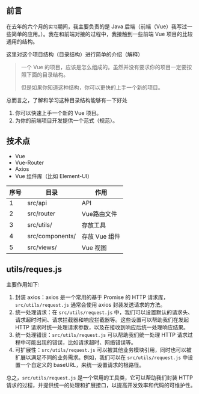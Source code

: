 ## 前言

在去年的六个月的`实习`期间，我主要负责的是 Java 后端（前端（Vue）我写过一些简单的应用。）。我在和前端对接的过程中，我接触到一些前端 Vue 项目的比较通用的结构。

这里对这个项目结构（目录结构）进行简单的介绍（解释）

> 一个 Vue 的项目，应该是怎么组成的。虽然并没有要求你的项目一定要按照下面的目录结构。
>
> 但是如果你知道这种结构，你可以更快的上手一个新的项目。

总而言之，了解和学习这种目录结构能够有一下好处

1. 你可以快速上手一个新的 Vue 项目。
2. 为你的前端项目开发提供一个范式（规范）。

## 技术点

- Vue
- Vue-Router
- Axios
- Vue 组件库（比如 Element-UI）

| 序号 | 目录            | 作用          |
| ---- | --------------- | ------------- |
| 1    | src/api         | API           |
| 2    | src/router      | Vue路由文件   |
| 3    | src/utils/      | 存放工具      |
| 4    | src/components/ | 存放 Vue 组件 |
| 5    | src/views/      | Vue 视图      |

## utils/reques.js

主要作用如下:

1. 封装 axios：axios 是一个常用的基于 Promise 的 HTTP 请求库，`src/utils/request.js` 通常会使用 axios 封装发送请求的方法。
2. 统一处理请求：在 `src/utils/request.js` 中，我们可以设置默认的请求头、请求超时时间、请求拦截器和响应拦截器等。这些设置可以帮助我们在发起 HTTP 请求时统一处理请求参数，以及在接收到响应后统一处理响应结果。
3. 统一处理错误：`src/utils/request.js` 可以帮助我们统一处理 HTTP 请求过程中可能出现的错误，比如请求超时、网络错误等。
4. 可扩展性：`src/utils/request.js` 可以被其他业务模块引用，同时也可以被扩展以满足不同的业务需求。例如，我们可以在 `src/utils/request.js` 中设置一个自定义的 baseURL，来统一设置请求的根路径。

总之，`src/utils/request.js` 是一个常用的工具类，它可以帮助我们封装 HTTP 请求的过程，并提供统一的处理和扩展接口，以提高开发效率和代码的可维护性。







































